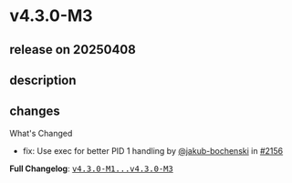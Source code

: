 # v4.3.0-M3

## release on 20250408
## description
## changes
What's Changed

* fix: Use exec for better PID 1 handling by <a class="user-mention notranslate" data-hovercard-type="user" data-hovercard-url="/users/jakub-bochenski/hovercard" data-octo-click="hovercard-link-click" data-octo-dimensions="link_type:self" href="https://github.com/jakub-bochenski">@jakub-bochenski</a> in <a class="issue-link js-issue-link" data-error-text="Failed to load title" data-id="2858281058" data-permission-text="Title is private" data-url="https://github.com/spring-cloud/spring-cloud-contract/issues/2156" data-hovercard-type="pull_request" data-hovercard-url="/spring-cloud/spring-cloud-contract/pull/2156/hovercard" href="https://github.com/spring-cloud/spring-cloud-contract/pull/2156">#2156</a>

<strong>Full Changelog</strong>: <a class="commit-link" href="https://github.com/spring-cloud/spring-cloud-contract/compare/v4.3.0-M1...v4.3.0-M3"><tt>v4.3.0-M1...v4.3.0-M3</tt></a>

